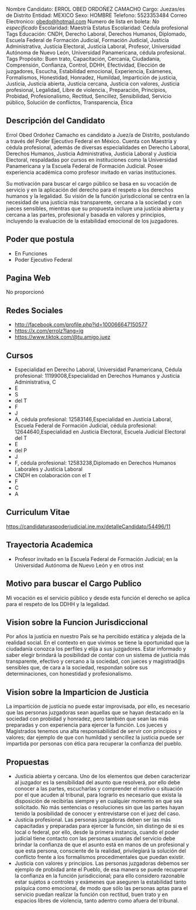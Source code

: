Nombre Candidato: ERROL OBED ORDOÑEZ CAMACHO
Cargo: Juezas/es de Distrito
Entidad: MEXICO
Sexo: HOMBRE
Telefono: 5523353484
Correo Electronico: obedo@hotmail.com
Numero de lista en boleta: *No especificado*
Escolaridad: Maestría
Estatus Escolaridad: Cédula profesional
Tags Educación: CNDH, Derecho Laboral, Derechos Humanos, Diplomado, Escuela Federal de Formación Judicial, Formación Judicial, Justicia Administrativa, Justicia Electoral, Justicia Laboral, Profesor, Universidad Autónoma de Nuevo León, Universidad Panamericana, cédula profesional.
Tags Propósito: Buen trato, Capacitación, Cercanía, Ciudadanía, Comprensión, Confianza, Control, DDHH, Efectividad, Elección de juzgadores, Escucha, Estabilidad emocional, Experiencia, Exámenes, Formalismos, Honestidad, Honradez, Humildad, Impartición de justicia, Justicia, Justicia abierta, Justicia cercana, Justicia con valores, Justicia profesional, Legalidad, Libre de violencia., Preparación, Principios, Probidad, Profesionalismo, Rectitud, Sencillez, Sensibilidad, Servicio público, Solución de conflictos, Transparencia, Ética


## Descripción del Candidato 

Errol Obed Ordoñez Camacho es candidato a Juez/a de Distrito, postulando a través del Poder Ejecutivo Federal en México. Cuenta con Maestría y cédula profesional, además de diversas especialidades en Derecho Laboral, Derechos Humanos, Justicia Administrativa, Justicia Laboral y Justicia Electoral, respaldadas por cursos en instituciones como la Universidad Panamericana y la Escuela Federal de Formación Judicial. Posee experiencia académica como profesor invitado en varias instituciones.

Su motivación para buscar el cargo público se basa en su vocación de servicio y en la aplicación del derecho para el respeto a los derechos humanos y la legalidad. Su visión de la función jurisdiccional se centra en la necesidad de una justicia más transparente, cercana a la sociedad y con jueces sensibles, mientras que su propuesta incluye una justicia abierta y cercana a las partes, profesional y basada en valores y principios, incluyendo la evaluación de la estabilidad emocional de los juzgadores.


## Poder que postula

- En Funciones
- Poder Ejecutivo Federal


## Pagina Web

No proporcionó


## Redes Sociales

- http://facebook.com/profile.php?id=100066647150577
- https://x.com/errolz?lang=ig
- https://www.tiktok.com/@tu.amigo.juez


## Cursos

- Especialidad en Derecho Laboral, Universidad Panamericana, Cédula profesional: 11199008,Especialidad en Derechos Humanos y Justicia Administrativa, C
- E
- S
- del T
- F
- J
- A, cédula profesional: 12583146,Especialidad en Justicia Laboral, Escuela Federal de Formación Judicial, cédula profesional: 12644640,Especialidad en Justicia Electoral, Escuela Judicial Electoral del T
- E
- del P
- J
- F, cédula profesional: 12583238,Diplomado en Derechos Humanos Laborales y Justicia Laboral
- CNDH en colaboración con el T
- F
- C
- A


## Curriculum Vitae

https://candidaturaspoderjudicial.ine.mx/detalleCandidato/54496/11


## Trayectoria Academica

- Profesor invitado en la Escuela Federal de Formación Judicial; en la Universidad Autónoma de Nuevo León y en otros inst


## Motivo para buscar el Cargo Publico

Mi vocación es el servicio público y desde esta función el derecho se aplica para el respeto de los DDHH y la legalidad.


## Vision sobre la Funcion Jurisdiccional

Por años la justicia en nuestro País se ha percibido estática y alejada de la realidad social. En el contexto en que vivimos se tiene la oportunidad que la ciudadanía conozca los perfiles y elija a sus juzgadores. Estar informado y saber elegir brindará la posibilidad de contar con un sistema de justicia más transparente, efectivo y cercano a la sociedad, con jueces y magistrad@s sensibles que, de cara a la sociedad, respondan sobre sus determinaciones, con honestidad y profesionalismo.


## Vision sobre la Imparticion de Justicia

La impartición de justicia no puede estar improvisada, por ello, es necesario que las personas juzgadoras sean aquellas que se hayan destacado en la sociedad con probidad y honradez, pero también que sean las más preparadas y con experiencia para ejercer la función. Los jueces y Magistrados tenemos una alta responsabilidad de servir con principios y valores; dar ejemplo de que con humildad y sencillez la justicia puede ser impartida por personas con ética para recuperar la confianza del pueblo.


## Propuestas

- Justicia abierta y cercana. Uno de los elementos que deben caracterizar al juzgador es la sensibilidad del asunto que resolverá, por ello debe conocer a las partes, escucharlas y comprender el motivo o situación por el que acuden al tribunal, para lograrlo es necesario que exista la disposición de recibirlas siempre y en cualquier momento en que sea solicitado. No más sentencias o resoluciones sin que las partes hayan tenido la posibilidad de conocer y entrevistarse con el juez del caso.
- Justicia profesional. Las personas juzgadoras deben ser las más capacitadas y preparadas para ejercer la función, sin distingo de si es local o federal, por ello, desde la primera instancia, cuando el poder judicial tiene contacto con las personas usuarias del servicio debe brindar la confianza de que el asunto está en manos de un profesional y que esta persona, consciente de la realidad, privilegiará la solución del conflicto frente a los formalismos procedimentales que puedan existir.
- Justicia con valores y principios. Las personas juzgadoras debemos ser ejemplo de probidad ante el Pueblo, de esa manera se puede recuperar la confianza en la función jurisdiccional; para ello considero razonable estar sujetos a controles y exámenes que aseguren la estabilidad tanto psíquica como emocional, de modo que sólo las personas aptas para el servicio puedan realizar la función con rectitud, buen trato y en espacios libres de violencia, tanto adentro como afuera del tribunal.

